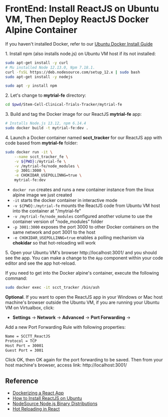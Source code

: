 # FrontEnd: Install ReactJS on Ubuntu VM, Then Deploy ReactJS Docker Alpine Container

If you haven't installed Docker, refer to our
[Ubuntu Docker Install Guide](./dockerInstallUbuntu.md)

1\. Install npm (also installs node.js) on Ubuntu VM host if its not installed:

~~~bash
sudo apt-get install -y curl
# Mu installed Node 12.13.0, Npm 7.18.1.
curl -fsSL https://deb.nodesource.com/setup_12.x | sudo bash
sudo apt-get install -y nodejs

sudo apt -y install npm
~~~

<!-- **Optional**: Install create-react-app in case you need to create a new react app:

~~~bash
sudo npm -g install create-react-app@4.0.3
~~~

**Optional**: Create React SC_Clinical_Trials_Tracker:

~~~bash
create-react-app scct_tracker
~~~ -->

2\. Let's change to **mytrial-fe** directory:

~~~bash
cd $pwd/Stem-Cell-Clinical-Trials-Tracker/mytrial-fe
~~~

3\. Build and tag the Docker image for our ReactJS **mytrial-fe** app:

~~~bash
# Installs Node.js 13.12, npm 6.14.4
sudo docker build -t mytrial-fe:dev .
~~~

4\. Launch a Docker container named **scct_tracker** for our ReactJS app with code based from **mytrial-fe** folder:

~~~bash
sudo docker run -it \
    --name scct_tracker_fe \
    -v ${PWD}:/mytrial-fe \
    -v /mytrial-fe/node_modules \
    -p 3001:3000 \
    -e CHOKIDAR_USEPOLLINNG=true \
    mytrial-fe:dev
~~~

<!-- Check node version and npm version inside docker container scct_tracker -->

- `docker run` creates and runs a new container instance from the linux alpine image we just created
- `-it` starts the docker container in interactive mode
- `-v ${PWD}:/mytrial-fe` mounts the ReactJS code from Ubuntu VM host into the container at "/mytrial-fe"
- `-v /mytrial-fe/node_modules` configured another volume to use the container version of "node_modules" folder
- `-p 3001:3000` exposes the port 3000 to other Docker containers on the same network and port 3001 to the host
- `-e CHOKIDAR_USEPOLLINNG=true` enables a polling mechanism via **chokidar** so that hot-reloading will work

5\. Open your Ubuntu VM's browser http://localhost:3001/ and you should see the app. You can make a change to the `App` component within your code editor and see the app hot-reload.

If you need to get into the Docker alpine's container, execute the following command: 

~~~bash
sudo docker exec -it scct_tracker /bin/ash
~~~

**Optional**\. If you want to open the ReactJS app in your Windows or Mac host machine's browser outside the Ubuntu VM, if you are running your Ubuntu VM on Virtualbox, click:

- **Settings** -> **Network** -> **Advanced** -> **Port Forwarding** -> 

Add a new Port Forwarding Rule with following properties:

~~~bash
Name = SCCTT_ReactJS
Protocol = TCP
Host Port = 30001
Guest Port = 3001
~~~

Click OK, then OK again for the port forwarding to be saved. Then from your host machine's browser, access link: http://localhost:3001/ 

## Reference

- [Dockerizing a React App](https://mherman.org/blog/dockerizing-a-react-app/)
- [How to Install ReactJS on Ubuntu](https://www.tecmint.com/install-reactjs-on-ubuntu/)
- [NodeSource Node.js Binary Distributions](https://github.com/nodesource/distributions)
- [Hot Reloading in React](https://medium.com/@dan_abramov/hot-reloading-in-react-1140438583bf)
